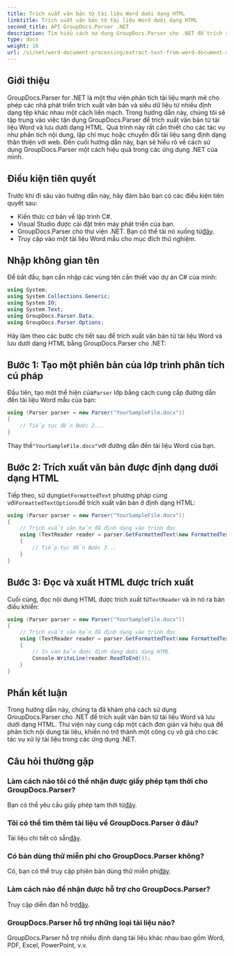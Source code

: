 ```yaml
---
title: Trích xuất văn bản từ tài liệu Word dưới dạng HTML
linktitle: Trích xuất văn bản từ tài liệu Word dưới dạng HTML
second_title: API GroupDocs.Parser .NET
description: Tìm hiểu cách sử dụng GroupDocs.Parser cho .NET để trích xuất văn bản từ tài liệu Word và lưu dưới dạng HTML. Hướng dẫn từng bước với các ví dụ về mã.
type: docs
weight: 16
url: /vi/net/word-document-processing/extract-text-from-word-document-as-html/
---
```

## Giới thiệu
GroupDocs.Parser for .NET là một thư viện phân tích tài liệu mạnh mẽ cho phép các nhà phát triển trích xuất văn bản và siêu dữ liệu từ nhiều định dạng tệp khác nhau một cách liền mạch. Trong hướng dẫn này, chúng tôi sẽ tập trung vào việc tận dụng GroupDocs.Parser để trích xuất văn bản từ tài liệu Word và lưu dưới dạng HTML. Quá trình này rất cần thiết cho các tác vụ như phân tích nội dung, lập chỉ mục hoặc chuyển đổi tài liệu sang định dạng thân thiện với web. Đến cuối hướng dẫn này, bạn sẽ hiểu rõ về cách sử dụng GroupDocs.Parser một cách hiệu quả trong các ứng dụng .NET của mình.
## Điều kiện tiên quyết
Trước khi đi sâu vào hướng dẫn này, hãy đảm bảo bạn có các điều kiện tiên quyết sau:
- Kiến thức cơ bản về lập trình C#.
- Visual Studio được cài đặt trên máy phát triển của bạn.
-  GroupDocs.Parser cho thư viện .NET. Bạn có thể tải nó xuống từ[đây](https://releases.groupdocs.com/parser/net/).
- Truy cập vào một tài liệu Word mẫu cho mục đích thử nghiệm.
## Nhập không gian tên
Để bắt đầu, bạn cần nhập các vùng tên cần thiết vào dự án C# của mình:
```csharp
using System;
using System.Collections.Generic;
using System.IO;
using System.Text;
using GroupDocs.Parser.Data;
using GroupDocs.Parser.Options;
```
Hãy làm theo các bước chi tiết sau để trích xuất văn bản từ tài liệu Word và lưu dưới dạng HTML bằng GroupDocs.Parser cho .NET:
## Bước 1: Tạo một phiên bản của lớp trình phân tích cú pháp
 Đầu tiên, tạo một thể hiện của`Parser` lớp bằng cách cung cấp đường dẫn đến tài liệu Word mẫu của bạn:
```csharp
using (Parser parser = new Parser("YourSampleFile.docx"))
{
    // Tiếp tục đến Bước 2...
}
```
 Thay thế`"YourSampleFile.docx"`với đường dẫn đến tài liệu Word của bạn.
## Bước 2: Trích xuất văn bản được định dạng dưới dạng HTML
 Tiếp theo, sử dụng`GetFormattedText` phương pháp cùng với`FormattedTextOptions`để trích xuất văn bản ở định dạng HTML:
```csharp
using (Parser parser = new Parser("YourSampleFile.docx"))
{
    // Trích xuất văn bản đã định dạng vào trình đọc
    using (TextReader reader = parser.GetFormattedText(new FormattedTextOptions(FormattedTextMode.Html)))
    {
        // Tiếp tục đến Bước 3...
    }
}
```
## Bước 3: Đọc và xuất HTML được trích xuất
 Cuối cùng, đọc nội dung HTML được trích xuất từ`TextReader` và in nó ra bàn điều khiển:
```csharp
using (Parser parser = new Parser("YourSampleFile.docx"))
{
    // Trích xuất văn bản đã định dạng vào trình đọc
    using (TextReader reader = parser.GetFormattedText(new FormattedTextOptions(FormattedTextMode.Html)))
    {
        // In văn bản được định dạng dưới dạng HTML
        Console.WriteLine(reader.ReadToEnd());
    }
}
```
## Phần kết luận
Trong hướng dẫn này, chúng ta đã khám phá cách sử dụng GroupDocs.Parser cho .NET để trích xuất văn bản từ tài liệu Word và lưu dưới dạng HTML. Thư viện này cung cấp một cách đơn giản và hiệu quả để phân tích nội dung tài liệu, khiến nó trở thành một công cụ vô giá cho các tác vụ xử lý tài liệu trong các ứng dụng .NET.

## Câu hỏi thường gặp
### Làm cách nào tôi có thể nhận được giấy phép tạm thời cho GroupDocs.Parser?
 Bạn có thể yêu cầu giấy phép tạm thời từ[đây](https://purchase.groupdocs.com/temporary-license/).
### Tôi có thể tìm thêm tài liệu về GroupDocs.Parser ở đâu?
 Tài liệu chi tiết có sẵn[đây](https://reference.groupdocs.com/parser/net/).
### Có bản dùng thử miễn phí cho GroupDocs.Parser không?
 Có, bạn có thể truy cập phiên bản dùng thử miễn phí[đây](https://releases.groupdocs.com/).
### Làm cách nào để nhận được hỗ trợ cho GroupDocs.Parser?
 Truy cập diễn đàn hỗ trợ[đây](https://forum.groupdocs.com/c/parser/17).
### GroupDocs.Parser hỗ trợ những loại tài liệu nào?
GroupDocs.Parser hỗ trợ nhiều định dạng tài liệu khác nhau bao gồm Word, PDF, Excel, PowerPoint, v.v.